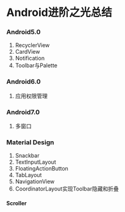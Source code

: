 # Android进阶之光总结

### Android5.0

1. RecyclerView
2. CardView
3. Notification
4. Toolbar与Palette

### Android6.0

1. 应用权限管理

### Android7.0

1. 多窗口

### Material Design

1. Snackbar
2. TextInputLayout
3. FloatingActionButton
4. TabLayout
5. NavigationView
6. CoordinatorLayout实现Toolbar隐藏和折叠

#### Scroller

